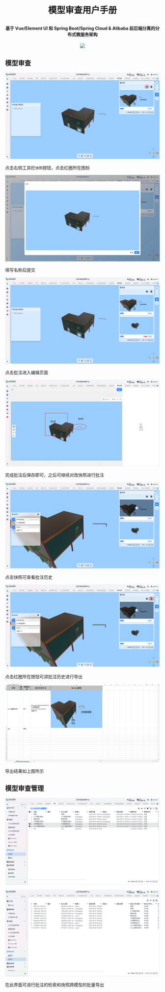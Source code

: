 <h1 align="center" style="margin: 30px 0 30px; font-weight: bold;">模型审查用户手册</h1>
<h4 align="center">基于 Vue/Element UI 和 Spring Boot/Spring Cloud & Alibaba 前后端分离的分布式微服务架构</h4>
<p align="center">
    <a href="http://imc.smartsolutions.com.cn/login"></a>
    <a href="http://imc.smartsolutions.com.cn/login"><img src="https://img.shields.io/badge/IMC-v3.5.0-brightgreen.svg"></a>	
</p>



## 模型审查

![](../../img/模型快照.png)

点击右侧工具栏`快照`按钮，点击红圈所在图标

![](../../img/模型快照2.png)

填写名称后提交

![](../../img/模型快照批注.png)

点击批注进入编辑页面

![](../../img/模型快照批注2.png)

完成批注后保存即可，之后可继续对改快照进行批注

![](../../img/模型快照批注3.png)

点击快照可查看批注历史

![](../../img/模型快照导出.png)

点击红圈所在按钮可讲批注历史进行导出

![](../../img/模型快照导出2.png)

导出结果如上图所示

## 模型审查管理

![](../../img/模型审查管理2.png)

![](../../img/模型审查管理.png)

在此界面可进行批注的检索和快照跨模型的批量导出

